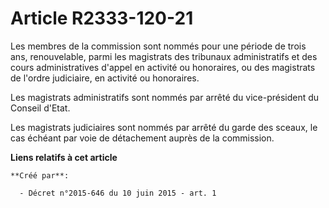 # Article R2333-120-21

Les membres de la commission sont nommés pour une période de trois ans, renouvelable, parmi les magistrats des tribunaux
administratifs et des cours administratives d'appel en activité ou honoraires, ou des magistrats de l'ordre judiciaire, en
activité ou honoraires.

Les magistrats administratifs sont nommés par arrêté du vice-président du Conseil d'Etat.

Les magistrats judiciaires sont nommés par arrêté du garde des sceaux, le cas échéant par voie de détachement auprès de la
commission.

**Liens relatifs à cet article**

	**Créé par**:

	  - Décret n°2015-646 du 10 juin 2015 - art. 1
